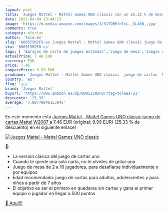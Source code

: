 ```yaml
---
layout: post
title: 'Juegos Mattel - Mattel Games UNO classic con un 25.33 % de descuento'
date: 2021-04-04 13:44:13
image: 'https://m.media-amazon.com/images/I/51TQHRfnTcL._SL400_.jpg'
comments: true
category: ofertas
author: 'tole.es'
slug: 'B005I5M2F8-es Juegos Mattel - Mattel Games UNO classic juego de cartas...'
sku: 'B005I5M2F8-es'
tags: [ 'Barajas de carta de juegos estándar','Juego de mesa','Juegos de cartas','Juegos y accesorios para juegos','Juguetes','Juguetes y juegos','cartas','de','juego','juegos mattel','mattel', ]
actualPrice: 7.46 EUR
currency: EUR
price: 7.46
comparePrice: 9.99 EUR
prodname: 'Juegos Mattel - Mattel Games UNO classic  juego de cartas  Mattel W2087 '
country: 'es'
flag: '🇪🇸'
brand: 'Juegos Mattel'
buyurl: 'https://www.amazon.es/dp/B005I5M2F8/?tag=tolees-21'
descuento: '25.33'
average: '7.88778846153845'
---
```


En este momento está [Juegos Mattel - Mattel Games UNO classic  juego de cartas  Mattel W2087 ](https://www.amazon.es/dp/B005I5M2F8/?tag=tolees-21) a 7.46 EUR (original: 9.99 EUR) (25.33 %  de descuento) en el siguiente enlace!

[![Juegos Mattel - Mattel Games UNO classic](https://m.media-amazon.com/images/I/51TQHRfnTcL._SL400_.jpg)](https://www.amazon.es/dp/B005I5M2F8/?tag=tolees-21)

🔎:

- La versión clásica del juego de cartas uno
- Cuando te quede una sola carta, no te olvides de gritar uno
- Juego de mesa de 2 a 10 jugadores, para desafiarse individualmente o por equipos
- Edad recomendada: juego de cartas para adultos, adolescentes y para niños a partir de 7 años
- El objetivo es ser el primero en quedarse sin cartas y gana el primer equipo o jugador en llegar a 500 puntos

[🛒 Aquí!!!](https://www.amazon.es/dp/B005I5M2F8/?tag=tolees-21)
